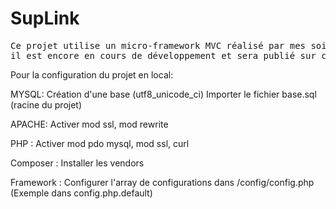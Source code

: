 SupLink
=======
<pre>
Ce projet utilise un micro-framework MVC réalisé par mes soins, 
il est encore en cours de développement et sera publié sur ce github une fois terminé.
</pre>

Pour la configuration du projet en local:

MYSQL:
Création d'une base (utf8_unicode_ci)
Importer le fichier base.sql (racine du projet)

APACHE: 
Activer mod ssl, mod rewrite

PHP :
Activer mod pdo mysql, mod ssl, curl

Composer :
Installer les vendors

Framework : 
Configurer l'array de configurations dans /config/config.php (Exemple dans config.php.default)
